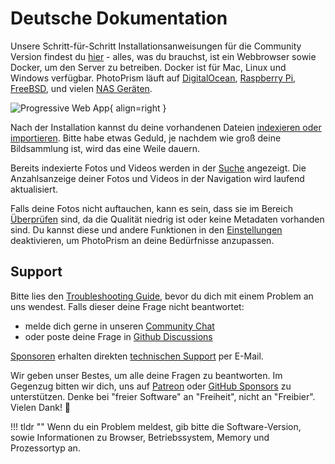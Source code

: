 # Deutsche Dokumentation

Unsere Schritt-für-Schritt Installationsanweisungen für die Community Version findest du [hier](https://docs.photoprism.app/getting-started/) - alles, was du brauchst, ist ein Webbrowser sowie Docker, um den Server zu betreiben. Docker ist für Mac, Linux und Windows verfügbar.
PhotoPrism läuft auf [DigitalOcean](https://docs.photoprism.app/getting-started/cloud/digitalocean/),
[Raspberry Pi](https://docs.photoprism.app/getting-started/raspberry-pi/), [FreeBSD](https://docs.photoprism.app/getting-started/freebsd/), und vielen
[NAS Geräten](https://docs.photoprism.app/getting-started/nas/synology/).

![Progressive Web App](https://dl.photoprism.app/img/ui/iphone-index-360px.png){ align=right }

Nach der Installation kannst du deine vorhandenen Dateien [indexieren oder importieren](library/import-vs-index.md). Bitte habe etwas Geduld, je nachdem wie groß deine Bildsammlung ist, wird das eine Weile dauern.

Bereits indexierte Fotos und Videos werden in der [Suche](organize/browse.md) angezeigt. Die Anzahlsanzeige deiner Fotos und Videos in der Navigation wird laufend aktualisiert.

Falls deine Fotos nicht auftauchen, kann es sein, dass sie im Bereich [Überprüfen](organize/review.md) sind, da die Qualität niedrig ist oder keine Metadaten vorhanden sind. Du kannst diese und andere Funktionen in den  [Einstellungen](settings/general.md) deaktivieren, um PhotoPrism an deine Bedürfnisse anzupassen.

## Support ##
Bitte lies den [Troubleshooting Guide](https://docs.photoprism.app/getting-started/troubleshooting/), bevor du dich mit einem Problem an uns wendest.
Falls dieser deine Frage nicht beantwortet:

* melde dich gerne in unseren [Community Chat](https://gitter.im/browseyourlife/community)
* oder poste deine Frage in [Github Discussions](https://github.com/photoprism/photoprism/discussions)

[Sponsoren](https://docs.photoprism.app/funding/) erhalten direkten [technischen Support](https://photoprism.app/contact) per E-Mail.

Wir geben unser Bestes, um alle deine Fragen zu beantworten. 
Im Gegenzug bitten wir dich, uns auf [Patreon](https://www.patreon.com/photoprism) oder [GitHub Sponsors](https://github.com/sponsors/photoprism) zu unterstützen. 
Denke bei "freier Software" an "Freiheit", nicht an "Freibier". 
Vielen Dank! 💜

!!! tldr ""
    Wenn du ein Problem meldest, gib bitte die Software-Version, sowie Informationen zu Browser, Betriebssystem, Memory und
    Prozessortyp an.
